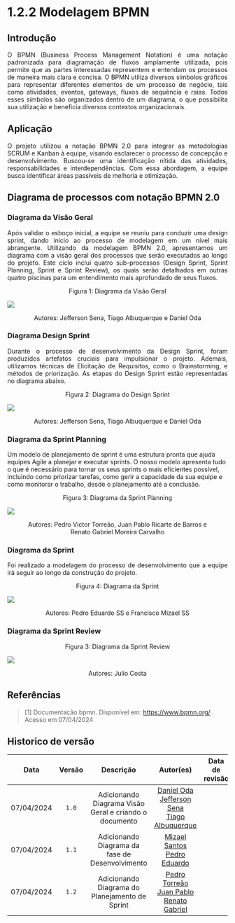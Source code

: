 # 1.2.2 Modelagem BPMN

## Introdução

<div align="justify">
  <p> O BPMN (Business Process Management Notation) é uma notação padronizada para diagramação de fluxos amplamente utilizada, pois permite que as partes interessadas representem e entendam os processos de maneira mais clara e concisa. O BPMN utiliza diversos símbolos gráficos para representar diferentes elementos de um processo de negócio, tais como atividades, eventos, gateways, fluxos de sequência e raias. Todos esses símbolos são organizados dentro de um diagrama, o que possibilita sua utilização e beneficia diversos contextos organizacionais. </p>
</div>

## Aplicação

<div align="justify">
  <p> O projeto utilizou a notação BPMN 2.0 para integrar as metodologias SCRUM e Kanban à equipe, visando esclarecer o processo de concepção e desenvolvimento. Buscou-se uma identificação nítida das atividades, responsabilidades e interdependências. Com essa abordagem, a equipe busca identificar áreas passíveis de melhoria e otimização. </p>
</div>

## Diagrama de processos com notação BPMN 2.0

### Diagrama da Visão Geral

<div align="justify">
  <p> Após validar o esboço inicial, a equipe se reuniu para conduzir uma design sprint, dando início ao processo de modelagem em um nível mais abrangente. Utilizando da modelagem BPMN 2.0, apresentamos um diagrama com a visão geral dos processos que serão executados ao longo do projeto. Este ciclo inclui quatro sub-processos (Design Sprint, Sprint Planning, Sprint e Sprint Review), os quais serão detalhados em outras quatro piscinas para um entendimento mais aprofundado de seus fluxos. </p>
</div>

<center>
  <figure>
    <figcaption>Figura 1: Diagrama da Visão Geral</figcaption>
  </figure>
</center>
<img src="./img/bpmn/diagrama_visao.jpeg" >
<center>
  <figure>
    <figcaption>Autores: Jefferson Sena, Tiago Albuquerque e Daniel Oda</figcaption>
  </figure>
</center>

### Diagrama Design Sprint

<div align="justify">
  <p> Durante o processo de desenvolvimento da Design Sprint, foram produzidos artefatos cruciais para impulsionar o projeto. Ademais, utilizamos técnicas de Elicitação de Requisitos, como o Brainstorming, e métodos de priorização. As etapas do Design Sprint estão representadas no diagrama abaixo. </p>
</div>

<center>
  <figure>
    <figcaption>Figura 2: Diagrama do Design Sprint</figcaption>
  </figure>
</center>
<img src="./img/bpmn/diagram_design_sprint.svg" >
<center>
  <figure>
    <figcaption>Autores: Jefferson Sena, Tiago Albuquerque e Daniel Oda</figcaption>
  </figure>
</center>

### Diagrama da Sprint Planning

<p> Um modelo de planejamento de sprint é uma estrutura pronta que ajuda equipes Agile a planejar e executar sprints. O nosso modelo apresenta tudo o que é necessário para tornar os seus sprints o mais eficientes possível, incluindo como priorizar tarefas, como gerir a capacidade da sua equipe e como monitorar o trabalho, desde o planejamento até a conclusão. </p>

<center>
  <figure>
    <figcaption>Figura 3: Diagrama da Sprint Planning</figcaption>
  </figure>
</center>
<img src="./img/bpmn/diagrama_sprint_planning.jpeg" >
<center>
  <figure>
    <figcaption>Autores: Pedro Victor Torreão, Juan Pablo Ricarte de Barros e Renato Gabriel Moreira Carvalho </figcaption>
  </figure>
</center>

### Diagrama da Sprint

<div align="justify">
  <p> Foi realizado a modelagem do processo de desenvolvimento que a equipe irá seguir ao longo da construção do projeto.</p>
</div>

<center>
  <figure>
    <figcaption>Figura 4: Diagrama da Sprint</figcaption>
  </figure>
</center>
<img src="./img/bpmn/diagram_review.svg" >
<center>
  <figure>
    <figcaption>Autores: Pedro Eduardo SS e Francisco Mizael SS</figcaption>
  </figure>
</center>

### Diagrama da Sprint Review

<p></p>

<center>
  <figure>
    <figcaption>Figura 3: Diagrama da Sprint Review</figcaption>
  </figure>
</center>
<img src="./img/bpmn/bpmn-sprint-review.png" >
<center>
  <figure>
    <figcaption>Autores: Julio Costa</figcaption>
  </figure>
</center>

## Referências

> [1] Documentação bpmn. Disponível em: https://www.bpmn.org/ . Acesso em 07/04/2024

## Historico de versão

|    Data    | Versão |                       Descrição                        |                                                                         Autor(es)                                                                         | Data de revisão | Revisor(es) |
| :--------: | :----: | :----------------------------------------------------: | :-------------------------------------------------------------------------------------------------------------------------------------------------------: | :-------------: | :---------: |
| 07/04/2024 | `1.0`  | Adicionando Diagrama Visão Geral e criando o documento | [Daniel Oda](https://github.com/danieloda) <br> [Jefferson Sena](https://github.com/JeffesonSenaa) <br> [Tiago Albuquerque](https://github.com/Tiago1604) |                 |             |
| 07/04/2024 | `1.1`  |    Adicionando Diagrama da fase de Desenvolvimento     |                            [Mizael Santos](https://github.com/frmiza) <br> [Pedro Eduardo](https://github.com/PedroEduardoSS)                             |                 |             |
| 07/04/2024 | `1.2`  |     Adicionando Diagrama do Planejamento de Sprint     | [Pedro Torreão](https://github.com/PedroTorreao21) <br> [Juan Pablo](https://github.com/Juan-Ricarte) <br> [Renato Gabriel](https://github.com/Osidious)  |                 |             |
